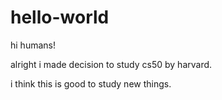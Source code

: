 # hello-world
hi humans!

alright i made decision to study cs50 by harvard.

i think this is good to study new things.
